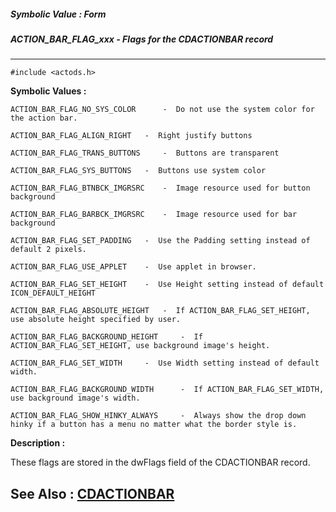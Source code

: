 ##### Symbolic Value : Form
##### ACTION_BAR_FLAG_xxx - Flags for the CDACTIONBAR record
---
```
#include <actods.h>
```

**Symbolic Values :**

	ACTION_BAR_FLAG_NO_SYS_COLOR	  -  Do not use the system color for the action bar.

	ACTION_BAR_FLAG_ALIGN_RIGHT	  -  Right justify buttons

	ACTION_BAR_FLAG_TRANS_BUTTONS	  -  Buttons are transparent

	ACTION_BAR_FLAG_SYS_BUTTONS	  -  Buttons use system color

	ACTION_BAR_FLAG_BTNBCK_IMGRSRC	  -  Image resource used for button background

	ACTION_BAR_FLAG_BARBCK_IMGRSRC	  -  Image resource used for bar background

	ACTION_BAR_FLAG_SET_PADDING	  -  Use the Padding setting instead of default 2 pixels.

	ACTION_BAR_FLAG_USE_APPLET	  -  Use applet in browser.

	ACTION_BAR_FLAG_SET_HEIGHT	  -  Use Height setting instead of default ICON_DEFAULT_HEIGHT

	ACTION_BAR_FLAG_ABSOLUTE_HEIGHT	  -  If ACTION_BAR_FLAG_SET_HEIGHT, use absolute height specified by user.

	ACTION_BAR_FLAG_BACKGROUND_HEIGHT	  -  If ACTION_BAR_FLAG_SET_HEIGHT, use background image's height.

	ACTION_BAR_FLAG_SET_WIDTH	  -  Use Width setting instead of default width.

	ACTION_BAR_FLAG_BACKGROUND_WIDTH	  -  If ACTION_BAR_FLAG_SET_WIDTH, use background image's width.

	ACTION_BAR_FLAG_SHOW_HINKY_ALWAYS	  -  Always show the drop down hinky if a button has a menu no matter what the border style is.


**Description :**

These flags are stored in the dwFlags field of the CDACTIONBAR record.


**See Also :**
[CDACTIONBAR](/domino-c-api-docs/reference/Data/CDACTIONBAR)
---
